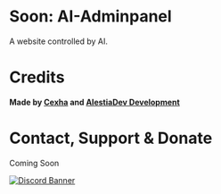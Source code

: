 # Soon: AI-Adminpanel
A website controlled by AI.

# Credits
**Made by [Cexha](https://github.com/Cexha) and [AlestiaDev Development](https://github.com/AlestiaDev)**

# Contact, Support & Donate
Coming Soon

[![Discord Banner](https://cdn.discordapp.com/attachments/1235351998409343047/1343223002044698716/IMG_0469.png?ex=67bdcee7&is=67bc7d67&hm=d898b990817edfe35f6c4ee583eb8c543c98d396d5bbaa4a905718d5ecd5de2e)](https://discord.gg/hsKQhtWBep)

